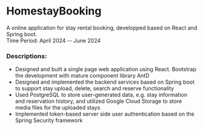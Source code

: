 # HomestayBooking
A online application for stay rental booking, developped based on React and Spring boot.     
Time Period: April 2024 -- June 2024
### Descriptions: 
- Designed and built a single page web application using React. Bootstrap the development with mature component library AntD
- Designed and implemented the backend services based on Spring boot to support stay upload, delete, search and reserve functionality
- Used PostgreSQL to store user-generated data, e.g. stay information and reservation history, and utilized Google Cloud Storage to store media files for the uploaded stays
- Implemented token-based server side user authentication based on the Spring Security framework
